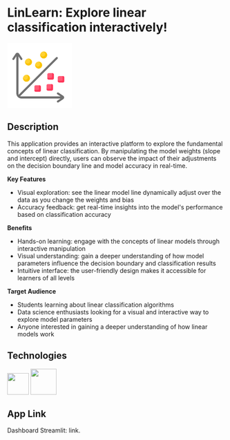 # LinLearn: Explore linear classification interactively!

<img src='https://github.com/jorgeplatero/linlearn/blob/0e8b8e9e87a2eeff9a19eae29201ec5eff9c9efe/img/logo.png' width='150'/>

## Description

This application provides an interactive platform to explore the fundamental concepts of linear 
classification. By manipulating the model weights (slope and intercept) directly, users can observe 
the impact of their adjustments on the decision boundary line and model accuracy in real-time.

**Key Features**

* Visual exploration: see the linear model line dynamically adjust over the data as you change the 
weights and bias
* Accuracy feedback: get real-time insights into the model's performance based on classification 
accuracy

**Benefits**

* Hands-on learning: engage with the concepts of linear models through interactive manipulation
* Visual understanding: gain a deeper understanding of how model parameters influence the decision 
boundary and classification results
* Intuitive interface: the user-friendly design makes it accessible for learners of all levels

**Target Audience**

* Students learning about linear classification algorithms
* Data science enthusiasts looking for a visual and interactive way to explore model parameters
* Anyone interested in gaining a deeper understanding of how linear models work

## Technologies

<img src='https://cdn.jsdelivr.net/gh/devicons/devicon@latest/icons/python/python-original-wordmark.svg' width='50' height='50'/>
<img src='https://cdn.jsdelivr.net/gh/devicons/devicon@latest/icons/streamlit/streamlit-original-wordmark.svg' width='60' height='60'/> 

## App Link 

Dashboard Streamlit: <a style='text-decoration: none;' href='https://linlearn.streamlit.app/.app/' target='_blank'>link</a>.
